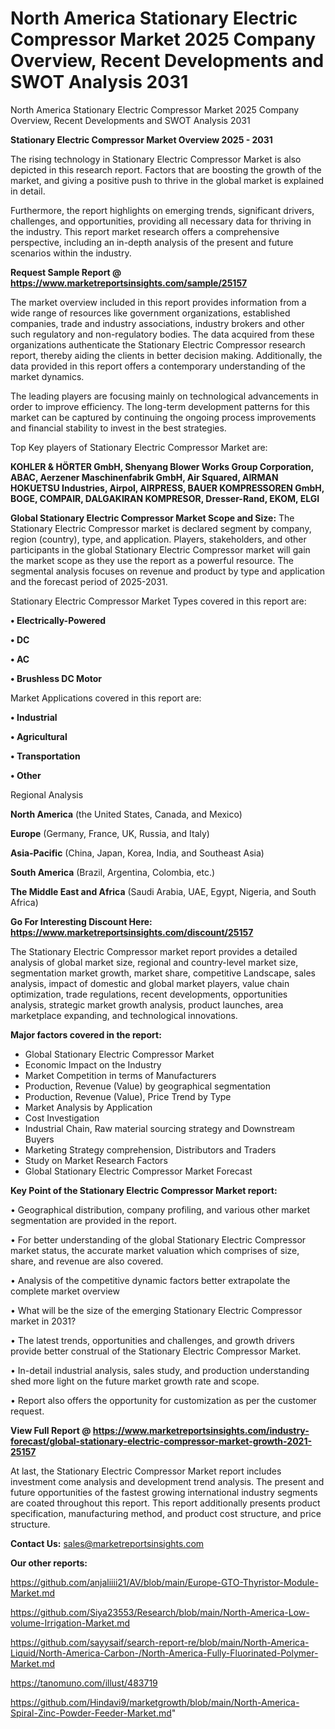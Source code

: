 # North America Stationary Electric Compressor Market 2025 Company Overview, Recent Developments and SWOT Analysis 2031
North America Stationary Electric Compressor Market 2025 Company Overview, Recent Developments and SWOT Analysis 2031

<Strong> Stationary Electric Compressor Market Overview 2025 - 2031</strong>

The rising technology in Stationary Electric Compressor Market is also depicted in this research report. Factors that are boosting the growth of the market, and giving a positive push to thrive in the global market is explained in detail.

Furthermore, the report highlights on emerging trends, significant drivers, challenges, and opportunities, providing all necessary data for thriving in the industry. This report market research offers a comprehensive perspective, including an in-depth analysis of the present and future scenarios within the industry.

<strong>Request Sample Report @ <a href=https://www.marketreportsinsights.com/sample/25157>https://www.marketreportsinsights.com/sample/25157</a></strong>

The market overview included in this report provides information from a wide range of resources like government organizations, established companies, trade and industry associations, industry brokers and other such regulatory and non-regulatory bodies. The data acquired from these organizations authenticate the Stationary Electric Compressor research report, thereby aiding the clients in better decision making. Additionally, the data provided in this report offers a contemporary understanding of the market dynamics.

The leading players are focusing mainly on technological advancements in order to improve efficiency. The long-term development patterns for this market can be captured by continuing the ongoing process improvements and financial stability to invest in the best strategies.

Top Key players of Stationary Electric Compressor Market are:

<strong>KOHLER & HÖRTER GmbH, Shenyang Blower Works Group Corporation, ABAC, Aerzener Maschinenfabrik GmbH, Air Squared, AIRMAN HOKUETSU Industries, Airpol, AIRPRESS, BAUER KOMPRESSOREN GmbH, BOGE, COMPAIR, DALGAKIRAN KOMPRESOR, Dresser-Rand, EKOM, ELGI</strong>

<strong><b>Global Stationary Electric Compressor Market Scope and Size:</b></strong>
The Stationary Electric Compressor market is declared segment by company, region (country), type, and application. Players, stakeholders, and other participants in the global Stationary Electric Compressor market will gain the market scope as they use the report as a powerful resource. The segmental analysis focuses on revenue and product by type and application and the forecast period of 2025-2031.

Stationary Electric Compressor Market Types covered in this report are:

<strong>• Electrically-Powered

• DC

• AC

• Brushless DC Motor</strong>

Market Applications covered in this report are:

<strong>• Industrial

• Agricultural

• Transportation

• Other</strong> 

Regional Analysis

<strong>North America</strong> (the United States, Canada, and Mexico)

<strong>Europe</strong> (Germany, France, UK, Russia, and Italy)

<strong>Asia-Pacific</strong> (China, Japan, Korea, India, and Southeast Asia)

<strong>South America</strong> (Brazil, Argentina, Colombia, etc.)

<strong>The Middle East and Africa</strong> (Saudi Arabia, UAE, Egypt, Nigeria, and South Africa)

<strong>Go For Interesting Discount Here: <a href=https://www.marketreportsinsights.com/discount/25157>https://www.marketreportsinsights.com/discount/25157</a></strong>

The Stationary Electric Compressor market report provides a detailed analysis of global market size, regional and country-level market size, segmentation market growth, market share, competitive Landscape, sales analysis, impact of domestic and global market players, value chain optimization, trade regulations, recent developments, opportunities analysis, strategic market growth analysis, product launches, area marketplace expanding, and technological innovations.

<strong><b>Major factors covered in the report:</b></strong>
<ul>
  <li>Global Stationary Electric Compressor Market </li>
  <li>Economic Impact on the Industry</li>
  <li>Market Competition in terms of Manufacturers</li>
  <li>Production, Revenue (Value) by geographical segmentation</li>
  <li>Production, Revenue (Value), Price Trend by Type</li>
  <li>Market Analysis by Application</li>
  <li>Cost Investigation</li>
  <li>Industrial Chain, Raw material sourcing strategy and Downstream Buyers</li>
  <li>Marketing Strategy comprehension, Distributors and Traders</li>
  <li>Study on Market Research Factors</li>
  <li>Global Stationary Electric Compressor Market Forecast</li>
</ul>

<strong><b>Key Point of the Stationary Electric Compressor Market report:</b></strong>

• Geographical distribution, company profiling, and various other market segmentation are provided in the report.

• For better understanding of the global Stationary Electric Compressor market status, the accurate market valuation which comprises of size, share, and revenue are also covered.

• Analysis of the competitive dynamic factors better extrapolate the complete market overview

• What will be the size of the emerging Stationary Electric Compressor market in 2031?

• The latest trends, opportunities and challenges, and growth drivers provide better construal of the Stationary Electric Compressor Market.

• In-detail industrial analysis, sales study, and production understanding shed more light on the future market growth rate and scope.

• Report also offers the opportunity for customization as per the customer request.

<strong><b>View Full Report @ <a href=https://www.marketreportsinsights.com/industry-forecast/global-stationary-electric-compressor-market-growth-2021-25157>https://www.marketreportsinsights.com/industry-forecast/global-stationary-electric-compressor-market-growth-2021-25157</a></b></strong>


At last, the Stationary Electric Compressor Market report includes investment come analysis and development trend analysis. The present and future opportunities of the fastest growing international industry segments are coated throughout this report. This report additionally presents product specification, manufacturing method, and product cost structure, and price structure.

<strong>Contact Us:</strong>
sales@marketreportsinsights.com

<strong>Our other reports:</strong>

<a href=https://github.com/anjaliiii21/AV/blob/main/Europe-GTO-Thyristor-Module-Market.md>https://github.com/anjaliiii21/AV/blob/main/Europe-GTO-Thyristor-Module-Market.md</a>

<a href=https://github.com/Siya23553/Research/blob/main/North-America-Low-volume-Irrigation-Market.md>https://github.com/Siya23553/Research/blob/main/North-America-Low-volume-Irrigation-Market.md</a>

<a href=https://github.com/sayysaif/search-report-re/blob/main/North-America-Liquid/North-America-Carbon-/North-America-Fully-Fluorinated-Polymer-Market.md>https://github.com/sayysaif/search-report-re/blob/main/North-America-Liquid/North-America-Carbon-/North-America-Fully-Fluorinated-Polymer-Market.md</a>

<a href=https://tanomuno.com/illust/483719>https://tanomuno.com/illust/483719</a>

<a href=https://github.com/Hindavi9/marketgrowth/blob/main/North-America-Spiral-Zinc-Powder-Feeder-Market.md>https://github.com/Hindavi9/marketgrowth/blob/main/North-America-Spiral-Zinc-Powder-Feeder-Market.md</a>"
